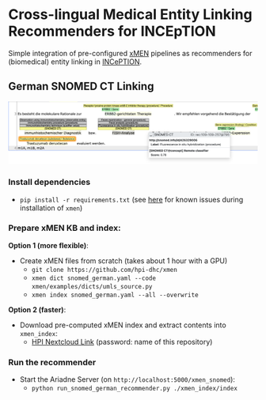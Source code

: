 # Cross-lingual Medical Entity Linking Recommenders for INCEpTION

Simple integration of pre-configured [xMEN](https://github.com/hpi-dhc/xmen) pipelines as recommenders for (biomedical) entity linking in [INCePTION](https://github.com/inception-project/inception).

## German SNOMED CT Linking

![External Recommender](assets/recommender.png)

### Install dependencies

- `pip install -r requirements.txt` (see [here](https://github.com/hpi-dhc/xmen/issues/37) for known issues during installation of `xmen`)

### Prepare xMEN KB and index:

**Option 1 (more flexible)**: 
- Create xMEN files from scratch (takes about 1 hour with a GPU)
    - `git clone https://github.com/hpi-dhc/xmen`
    - `xmen dict snomed_german.yaml --code xmen/examples/dicts/umls_source.py`
    - `xmen index snomed_german.yaml --all --overwrite`

**Option 2 (faster)**:
- Download pre-computed xMEN index and extract contents into `xmen_index`:
    - [HPI Nextcloud Link](https://nextcloud.hpi.de/s/LQM7s5oWGnoHRJ6) (password: name of this repository)

### Run the recommender

- Start the Ariadne Server (on `http://localhost:5000/xmen_snomed`):
    - `python run_snomed_german_recommender.py ./xmen_index/index`
